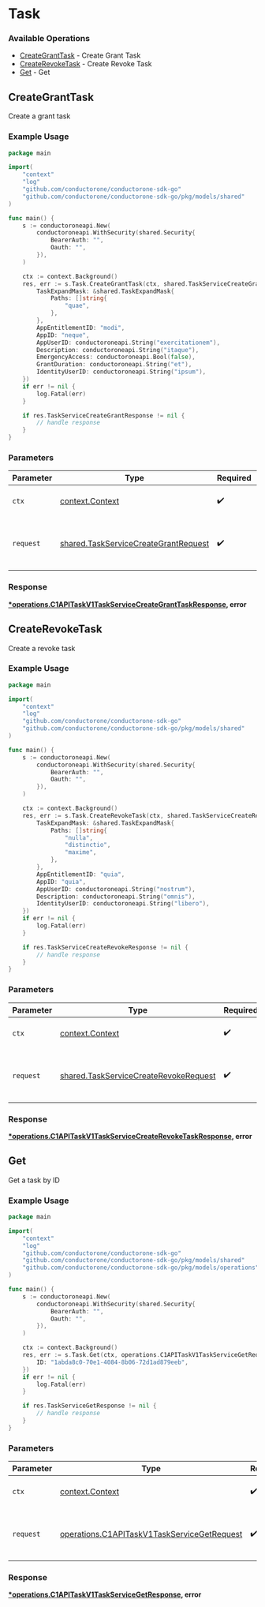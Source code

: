 # Task

### Available Operations

* [CreateGrantTask](#creategranttask) - Create Grant Task
* [CreateRevokeTask](#createrevoketask) - Create Revoke Task
* [Get](#get) - Get

## CreateGrantTask

Create a grant task

### Example Usage

```go
package main

import(
	"context"
	"log"
	"github.com/conductorone/conductorone-sdk-go"
	"github.com/conductorone/conductorone-sdk-go/pkg/models/shared"
)

func main() {
    s := conductoroneapi.New(
        conductoroneapi.WithSecurity(shared.Security{
            BearerAuth: "",
            Oauth: "",
        }),
    )

    ctx := context.Background()
    res, err := s.Task.CreateGrantTask(ctx, shared.TaskServiceCreateGrantRequest{
        TaskExpandMask: &shared.TaskExpandMask{
            Paths: []string{
                "quae",
            },
        },
        AppEntitlementID: "modi",
        AppID: "neque",
        AppUserID: conductoroneapi.String("exercitationem"),
        Description: conductoroneapi.String("itaque"),
        EmergencyAccess: conductoroneapi.Bool(false),
        GrantDuration: conductoroneapi.String("et"),
        IdentityUserID: conductoroneapi.String("ipsum"),
    })
    if err != nil {
        log.Fatal(err)
    }

    if res.TaskServiceCreateGrantResponse != nil {
        // handle response
    }
}
```

### Parameters

| Parameter                                                                                    | Type                                                                                         | Required                                                                                     | Description                                                                                  |
| -------------------------------------------------------------------------------------------- | -------------------------------------------------------------------------------------------- | -------------------------------------------------------------------------------------------- | -------------------------------------------------------------------------------------------- |
| `ctx`                                                                                        | [context.Context](https://pkg.go.dev/context#Context)                                        | :heavy_check_mark:                                                                           | The context to use for the request.                                                          |
| `request`                                                                                    | [shared.TaskServiceCreateGrantRequest](../../models/shared/taskservicecreategrantrequest.md) | :heavy_check_mark:                                                                           | The request object to use for the request.                                                   |


### Response

**[*operations.C1APITaskV1TaskServiceCreateGrantTaskResponse](../../models/operations/c1apitaskv1taskservicecreategranttaskresponse.md), error**


## CreateRevokeTask

Create a revoke task

### Example Usage

```go
package main

import(
	"context"
	"log"
	"github.com/conductorone/conductorone-sdk-go"
	"github.com/conductorone/conductorone-sdk-go/pkg/models/shared"
)

func main() {
    s := conductoroneapi.New(
        conductoroneapi.WithSecurity(shared.Security{
            BearerAuth: "",
            Oauth: "",
        }),
    )

    ctx := context.Background()
    res, err := s.Task.CreateRevokeTask(ctx, shared.TaskServiceCreateRevokeRequest{
        TaskExpandMask: &shared.TaskExpandMask{
            Paths: []string{
                "nulla",
                "distinctio",
                "maxime",
            },
        },
        AppEntitlementID: "quia",
        AppID: "quia",
        AppUserID: conductoroneapi.String("nostrum"),
        Description: conductoroneapi.String("omnis"),
        IdentityUserID: conductoroneapi.String("libero"),
    })
    if err != nil {
        log.Fatal(err)
    }

    if res.TaskServiceCreateRevokeResponse != nil {
        // handle response
    }
}
```

### Parameters

| Parameter                                                                                      | Type                                                                                           | Required                                                                                       | Description                                                                                    |
| ---------------------------------------------------------------------------------------------- | ---------------------------------------------------------------------------------------------- | ---------------------------------------------------------------------------------------------- | ---------------------------------------------------------------------------------------------- |
| `ctx`                                                                                          | [context.Context](https://pkg.go.dev/context#Context)                                          | :heavy_check_mark:                                                                             | The context to use for the request.                                                            |
| `request`                                                                                      | [shared.TaskServiceCreateRevokeRequest](../../models/shared/taskservicecreaterevokerequest.md) | :heavy_check_mark:                                                                             | The request object to use for the request.                                                     |


### Response

**[*operations.C1APITaskV1TaskServiceCreateRevokeTaskResponse](../../models/operations/c1apitaskv1taskservicecreaterevoketaskresponse.md), error**


## Get

Get a task by ID

### Example Usage

```go
package main

import(
	"context"
	"log"
	"github.com/conductorone/conductorone-sdk-go"
	"github.com/conductorone/conductorone-sdk-go/pkg/models/shared"
	"github.com/conductorone/conductorone-sdk-go/pkg/models/operations"
)

func main() {
    s := conductoroneapi.New(
        conductoroneapi.WithSecurity(shared.Security{
            BearerAuth: "",
            Oauth: "",
        }),
    )

    ctx := context.Background()
    res, err := s.Task.Get(ctx, operations.C1APITaskV1TaskServiceGetRequest{
        ID: "1abda8c0-70e1-4084-8b06-72d1ad879eeb",
    })
    if err != nil {
        log.Fatal(err)
    }

    if res.TaskServiceGetResponse != nil {
        // handle response
    }
}
```

### Parameters

| Parameter                                                                                                  | Type                                                                                                       | Required                                                                                                   | Description                                                                                                |
| ---------------------------------------------------------------------------------------------------------- | ---------------------------------------------------------------------------------------------------------- | ---------------------------------------------------------------------------------------------------------- | ---------------------------------------------------------------------------------------------------------- |
| `ctx`                                                                                                      | [context.Context](https://pkg.go.dev/context#Context)                                                      | :heavy_check_mark:                                                                                         | The context to use for the request.                                                                        |
| `request`                                                                                                  | [operations.C1APITaskV1TaskServiceGetRequest](../../models/operations/c1apitaskv1taskservicegetrequest.md) | :heavy_check_mark:                                                                                         | The request object to use for the request.                                                                 |


### Response

**[*operations.C1APITaskV1TaskServiceGetResponse](../../models/operations/c1apitaskv1taskservicegetresponse.md), error**

